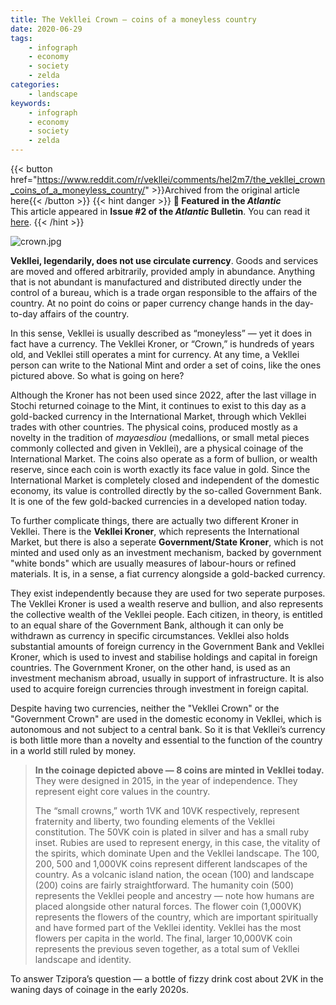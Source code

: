 ```yaml
---
title: The Vekllei Crown — coins of a moneyless country
date: 2020-06-29
tags:
    - infograph
    - economy
    - society
    - zelda
categories:
    - landscape
keywords:
    - infograph
    - economy
    - society
    - zelda
---
```

{{< button href="https://www.reddit.com/r/vekllei/comments/hel2m7/the_vekllei_crown_coins_of_a_moneyless_country/" >}}Archived from the original article here{{< /button >}}
{{< hint danger >}}
**🌼 Featured in the *Atlantic***  
This article appeared in **Issue #2 of the *Atlantic* Bulletin**. You can read it [here](/docs/millmint/bulletin/2020/2).
{{< /hint >}}

![crown.jpg](/images/crown.jpg)

**Vekllei, legendarily, does not use circulate currency**. Goods and services are moved and offered arbitrarily, provided amply in abundance. Anything that is not abundant is manufactured and distributed directly under the control of a bureau, which is a trade organ responsible to the affairs of the country. At no point do coins or paper currency change hands in the day-to-day affairs of the country.

In this sense, Vekllei is usually described as “moneyless” — yet it does in fact have a currency. The Vekllei Kroner, or “Crown,” is hundreds of years old, and Vekllei still operates a mint for currency. At any time, a Vekllei person can write to the National Mint and order a set of coins, like the ones pictured above. So what is going on here?

Although the Kroner has not been used since 2022, after the last village in Stochi returned coinage to the Mint, it continues to exist to this day as a gold-backed currency in the International Market, through which Vekllei trades with other countries. The physical coins, produced mostly as a novelty in the tradition of *mayaesdiou* (medallions, or small metal pieces commonly collected and given in Vekllei), are a physical coinage of the International Market. The coins also operate as a form of bullion, or wealth reserve, since each coin is worth exactly its face value in gold. Since the International Market is completely closed and independent of the domestic economy, its value is controlled directly by the so-called Government Bank. It is one of the few gold-backed currencies in a developed nation today.

To further complicate things, there are actually two different Kroner in Vekllei. There is the **Vekllei Kroner**, which represents the International Market, but there is also a seperate **Government/State Kroner**, which is not minted and used only as an investment mechanism, backed by government "white bonds" which are usually measures of labour-hours or refined materials. It is, in a sense, a fiat currency alongside a gold-backed currency.

They exist independently because they are used for two seperate purposes. The Vekllei Kroner is used a wealth reserve and bullion, and also represents the collective wealth of the Vekllei people. Each citizen, in theory, is entitled to an equal share of the Government Bank, although it can only be withdrawn as currency in specific circumstances. Vekllei also holds substantial amounts of foreign currency in the Government Bank and Vekllei Kroner, which is used to invest and stabilise holdings and capital in foreign countries. The Government Kroner, on the other hand, is used as an investment mechanism abroad, usually in support of infrastructure. It is also used to acquire foreign currencies through investment in foreign capital.

Despite having two currencies, neither the "Vekllei Crown" or the "Government Crown" are used in the domestic economy in Vekllei, which is autonomous and not subject to a central bank. So it is that Vekllei’s currency is both little more than a novelty and essential to the function of the country in a world still ruled by money.

>**In the coinage depicted above — 8 coins are minted in Vekllei today.** They were designed in 2015, in the year of independence. They represent eight core values in the country.  
>  
>The “small crowns,” worth 1VK and 10VK respectively, represent fraternity and liberty, two founding elements of the Vekllei constitution. The 50VK coin is plated in silver and has a small ruby inset. Rubies are used to represent energy, in this case, the vitality of the spirits, which dominate Upen and the Vekllei landscape. The 100, 200, 500 and 1,000VK coins represent different landscapes of the country. As a volcanic island nation, the ocean (100) and landscape (200) coins are fairly straightforward. The humanity coin (500) represents the Vekllei people and ancestry — note how humans are placed alongside other natural forces. The flower coin (1,000VK) represents the flowers of the country, which are important spiritually and have formed part of the Vekllei identity. Vekllei has the most flowers per capita in the world. The final, larger 10,000VK coin represents the previous seven together, as a total sum of Vekllei landscape and identity.

To answer Tzipora’s question — a bottle of fizzy drink cost about 2VK in the waning days of coinage in the early 2020s.
